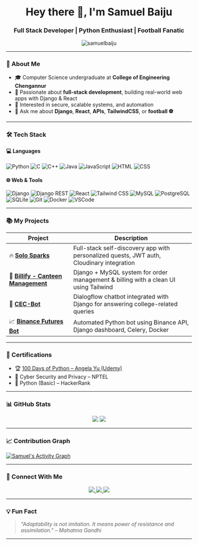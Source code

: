 <h1 align="center">Hey there 👋, I'm Samuel Baiju</h1>
<h3 align="center">Full Stack Developer | Python Enthusiast | Football Fanatic</h3>

<p align="center">
  <img src="https://komarev.com/ghpvc/?username=samuelbaiju&label=Profile%20views&color=0e75b6&style=flat" alt="samuelbaiju" />
</p>

---

### 🚀 About Me

- 🎓 Computer Science undergraduate at **College of Engineering Chengannur**
- 🧠 Passionate about **full-stack development**, building real-world web apps with Django & React
- 🔐 Interested in secure, scalable systems, and automation
- 💬 Ask me about **Django**, **React**, **APIs**, **TailwindCSS**, or **football ⚽**

---

### 🛠️ Tech Stack

#### 💻 Languages  
![Python](https://img.shields.io/badge/Python-blue?style=for-the-badge&logo=python&logoColor=white)
![C](https://img.shields.io/badge/C-blue?style=for-the-badge&logo=c)
![C++](https://img.shields.io/badge/C++-00599C?style=for-the-badge&logo=cplusplus&logoColor=white)
![Java](https://img.shields.io/badge/Java-orange?style=for-the-badge&logo=java&logoColor=white)
![JavaScript](https://img.shields.io/badge/JavaScript-yellow?style=for-the-badge&logo=javascript&logoColor=black)
![HTML](https://img.shields.io/badge/HTML5-E34F26?style=for-the-badge&logo=html5&logoColor=white)
![CSS](https://img.shields.io/badge/CSS3-1572B6?style=for-the-badge&logo=css3&logoColor=white)

#### 🌐 Web & Tools  
![Django](https://img.shields.io/badge/Django-092E20?style=for-the-badge&logo=django&logoColor=white)
![Django REST](https://img.shields.io/badge/DRF-red?style=for-the-badge&logo=django)
![React](https://img.shields.io/badge/React-20232a?style=for-the-badge&logo=react&logoColor=61dafb)
![Tailwind CSS](https://img.shields.io/badge/TailwindCSS-38B2AC?style=for-the-badge&logo=tailwind-css&logoColor=white)
![MySQL](https://img.shields.io/badge/MySQL-4479A1?style=for-the-badge&logo=mysql&logoColor=white)
![PostgreSQL](https://img.shields.io/badge/PostgreSQL-4169E1?style=for-the-badge&logo=postgresql&logoColor=white)
![SQLite](https://img.shields.io/badge/SQLite-003B57?style=for-the-badge&logo=sqlite&logoColor=white)
![Git](https://img.shields.io/badge/Git-F05032?style=for-the-badge&logo=git&logoColor=white)
![Docker](https://img.shields.io/badge/Docker-2496ED?style=for-the-badge&logo=docker&logoColor=white)
![VSCode](https://img.shields.io/badge/VSCode-007ACC?style=for-the-badge&logo=visual-studio-code&logoColor=white)

---

### 📚 My Projects

| Project              | Description |
|----------------------|-------------|
| 🔥 **[Solo Sparks](https://github.com/samuelbaiju/solo-sparks)** | Full-stack self-discovery app with personalized quests, JWT auth, Cloudinary integration |
| 🧾 **[Billify - Canteen Management](https://github.com/samuelbaiju/billify)** | Django + MySQL system for order management & billing with a clean UI using Tailwind |
| 💬 **[CEC-Bot](https://github.com/samuelbaiju/cec-bot)** | Dialogflow chatbot integrated with Django for answering college-related queries |
| 📈 **[Binance Futures Bot](https://github.com/samuelbaiju/binance-futures-bot)** | Automated Python bot using Binance API, Django dashboard, Celery, Docker |

---

### 📜 Certifications

- 🏆 [100 Days of Python – Angela Yu (Udemy)](https://www.udemy.com/)
- 🔐 Cyber Security and Privacy – NPTEL
- 🐍 Python (Basic) – HackerRank

---

### 📊 GitHub Stats

<p align="center">
  <img src="https://github-readme-stats.vercel.app/api?username=samuelbaiju&show_icons=true&theme=github_dark" />
  <img src="https://github-readme-streak-stats.herokuapp.com/?user=samuelbaiju&theme=github-dark" />
</p>

---

### 📈 Contribution Graph

[![Samuel's Activity Graph](https://github-readme-activity-graph.vercel.app/graph?username=samuelbaiju&theme=github-dark&hide_border=true)](https://github.com/ashutosh00710/github-readme-activity-graph)

---

### 🔗 Connect With Me

<p align="center">
  <a href="https://www.linkedin.com/in/samuel-baiju-a2b80a322/">
    <img src="https://img.shields.io/badge/LinkedIn-blue?style=for-the-badge&logo=linkedin&logoColor=white" />
  </a>
  <a href="mailto:baijusamuel18@gmail.com">
    <img src="https://img.shields.io/badge/Gmail-D14836?style=for-the-badge&logo=gmail&logoColor=white" />
  </a>
  <a href="https://github.com/samuelbaiju">
    <img src="https://img.shields.io/badge/GitHub-black?style=for-the-badge&logo=github&logoColor=white" />
  </a>
</p>

---

### 💡 Fun Fact

> _"Adaptability is not imitation. It means power of resistance and assimilation." – Mahatma Gandhi_

---
